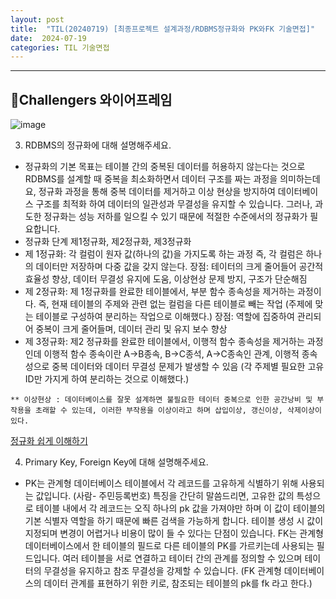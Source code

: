 ```yaml
---
layout: post
title:  "TIL(20240719) [최종프로젝트 설계과정/RDBMS정규화와 PK와FK 기술면접]"
date:  2024-07-19
categories: TIL 기술면접
---
```


----------------------------------------------------------------------------

## 📌Challengers 와이어프레임
![image](https://github.com/user-attachments/assets/dbf76c6a-7f03-4f68-a092-5bd0493abe77)


3. RDBMS의 정규화에 대해 설명해주세요.
- 정규화의 기본 목표는 테이블 간의 중복된 데이터를 허용하지 않는다는 것으로 RDBMS를 설계할 때 중복을 최소화하면서 데이터 구조를 짜는 과정을 의미하는데요, 정규화 과정을 통해 중복 데이터를 제거하고 이상 현상을 방지하여 데이터베이스 구조를 최적화 하여 데이터의 일관성과 무결성을 유지할 수 있습니다. 그러나, 과도한 정규화는 성능 저하를 일으킬 수 있기 때문에 적절한 수준에서의 정규화가 필요합니다. 
- 정규화 단계 제1정규화, 제2정규화, 제3정규화
- 제 1정규화: 각 컬럼이 원자 값(하나의 값)을 가지도록 하는 과정 즉, 각 컬럼은 하나의 데이터만 저장하며 다중 값을 갖지 않는다. 장점: 테이터의 크게 줄어들어 공간적 효율성 향상, 데이터 무결성 유지에 도움, 이상현상 문제 방지, 구조가 단순해짐
- 제 2정규화: 제 1정규화를 완료한 테이블에서, 부분 함수 종속성을 제거하는 과정이다. 즉, 현재 테이블의 주제와 관련 없는 컬럼을 다른 테이블로 빼는 작업 (주제에 맞는 테이블로 구성하여 분리하는 작업으로 이해했다.) 장점: 역할에 집중하여 관리되어 중복이 크게 줄어들며, 데이터 관리 및 유지 보수 향상
- 제 3정규화: 제2 정규화를 완료한 테이블에서, 이행적 함수 종속성을 제거하는 과정인데 이행적 함수 종속이란 A->B종속, B->C종석, A->C종속인 관계, 이행적 종속성으로 중복 데이터와 데이터 무결성 문제가 발생할 수 있음
(각 주제별 필요한 고유ID만 가지게 하여 분리하는 것으로 이해했다.)


```
** 이상현상 : 데이터베이스를 잘못 설계하면 불필요한 테이터 중복으로 인한 공간낭비 및 부작용을 초래할 수 있는데, 이러한 부작용을 이상이라고 하며 삽입이상, 갱신이상, 삭제이상이 있다.
```

[정규화 쉽게 이해하기](https://hstory0208.tistory.com/entry/%EB%8D%B0%EC%9D%B4%ED%84%B0%EB%B2%A0%EC%9D%B4%EC%8A%A4-%EC%A0%95%EA%B7%9C%ED%99%94Normalization%EB%9E%80-%EC%98%88%EC%8B%9C%EB%A5%BC-%ED%86%B5%ED%95%B4-%EC%89%BD%EA%B2%8C-%EC%9D%B4%ED%95%B4%ED%95%B4%EB%B3%B4%EC%9E%90)

4. Primary Key, Foreign Key에 대해 설명해주세요.      
- PK는 관계형 데이터베이스 테이블에서 각 레코드를 고유하게 식별하기 위해 사용되는 값입니다. (사람- 주민등록번호) 특징을 간단히 말씀드리면, 고유한 값의 특성으로 테이블 내에서 각 레코드는 오직 하나의 pk 값을 가져야만 하며 이 값이 테이블의 기본 식별자 역할을 하기 때문에 빠른 검색을 가능하게 합니다. 테이블 생성 시 값이 지정되며 변경이 어렵거나 비용이 많이 들 수 있다는 단점이 있습니다. FK는 관계형 데이터베이스에서 한 테이블의 필드로 다른 테이블의 PK를 가르키는데 사용되는 필드입니다. 여러 테이블을 서로 연결하고 테이터 간의 관계를 정의할 수 있으며 테이터의 무결성을 유지하고 참조 무결성을 강제할 수 있습니다. (FK 관계형 데이터베이스의 데이터 관계를 표현하기 위한 키로, 참조되는 테이블의 pk를 fk 라고 한다.)
        
